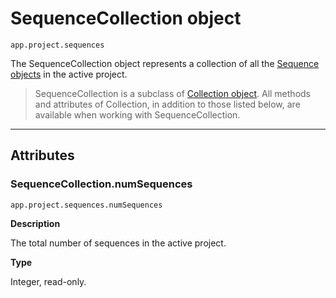 <a id="sequencecollection"></a>

# SequenceCollection object

`app.project.sequences`

The SequenceCollection object represents a collection of all the  [Sequence objects](../sequence/sequence.md#sequence) in the active project.

> SequenceCollection is a subclass of [Collection object](collection.md#collection). All methods and attributes of Collection, in addition to those listed below, are available when working with SequenceCollection.

---

## Attributes

<a id="projectcollection-numsequences"></a>

### SequenceCollection.numSequences

`app.project.sequences.numSequences`

**Description**

The total number of sequences in the active project.

**Type**

Integer, read-only.
